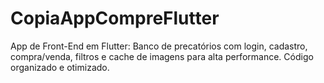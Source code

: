 # CopiaAppCompreFlutter
App de Front-End em Flutter: Banco de precatórios com login, cadastro, compra/venda, filtros e cache de imagens para alta performance. Código organizado e otimizado.
